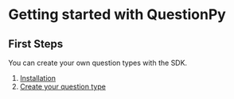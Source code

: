# Getting started with QuestionPy

## First Steps
You can create your own question types with the SDK.

1. [Installation](installation.md)
2. [Create your question type](create_qtype.md)

## 